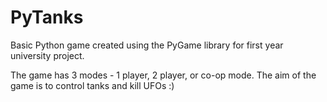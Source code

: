 PyTanks
=======

Basic Python game created using the PyGame library for first year university project. 

The game has 3 modes - 1 player, 2 player, or co-op mode. 
The aim of the game is to control tanks and kill UFOs :)
